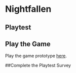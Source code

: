 # Nightfallen
## Playtest

## Play the Game

Play the game prototype [here](https://xaviertriska.github.io/IASC-1P04/prototype/NightfallenPrototype.html).

##Complete the Playtest Survey
